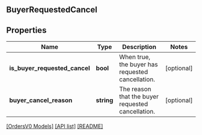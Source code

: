 ## BuyerRequestedCancel

## Properties

Name | Type | Description | Notes
------------ | ------------- | ------------- | -------------
**is_buyer_requested_cancel** | **bool** | When true, the buyer has requested cancellation. | [optional]
**buyer_cancel_reason** | **string** | The reason that the buyer requested cancellation. | [optional]

[[OrdersV0 Models]](../) [[API list]](../../Api) [[README]](../../../README.md)
